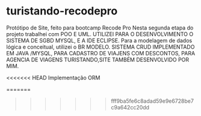 # turistando-recodepro
Protótipo de Site,  feito para bootcamp Recode Pro
Nesta segunda etapa do projeto trabalhei com POO E UML.
UTILIZEI PARA O DESENVOLVIMENTO O SISTEMA DE SGBD MYSQL,
E A IDE ECLIPSE. 
Para a  modelagem de dados lógica e conceitual, utilizei o BR MODELO.
SISTEMA CRUD IMPLEMENTADO EM JAVA /MYSQL, PARA 
CADASTRO DE VIAJENS COM DESCONTOS, PARA AGENCIA DE VIAGENS TURISTANDO,SITE TAMBÉM DESENVOLVIDO 
POR MIM.

<<<<<<< HEAD
Implementação ORM

=======
>>>>>>> fff9ba5fe6c8adad59e9e6728be7c9a642cc20dd
